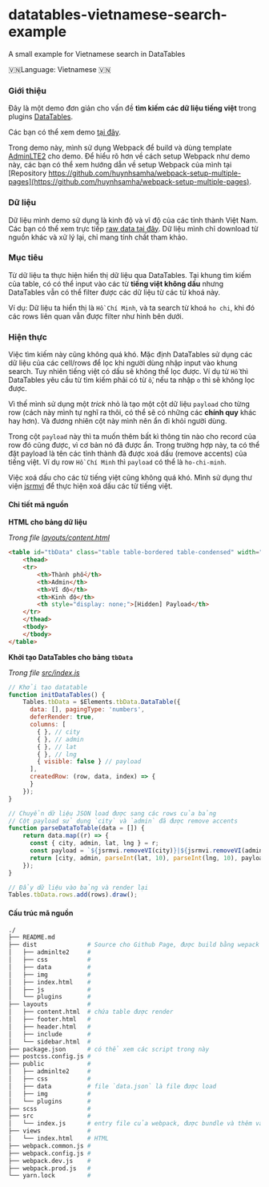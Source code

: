 # datatables-vietnamese-search-example

A small example for Vietnamese search in DataTables

🇻🇳Language: Vietnamese 🇻🇳

### Giới thiệu

Đây là một demo đơn giản cho vấn đề **tìm kiếm các dữ liệu tiếng việt** trong plugins [DataTables](https://datatables.net/).

Các bạn có thể xem demo [tại đây](https://huynhsamha.github.io/datatables-vietnamese-search-example/).

Trong demo này, mình sử dụng Webpack để build và dùng template [AdminLTE2](https://adminlte.io/themes/AdminLTE/index2.html) cho demo. Để hiểu rõ hơn về cách setup Webpack như demo này, các bạn có thể xem hướng dẫn về setup Webpack của mình tại [Repository https://github.com/huynhsamha/webpack-setup-multiple-pages](https://github.com/huynhsamha/webpack-setup-multiple-pages).

### Dữ liệu

Dữ liệu mình demo sử dụng là kinh độ và vĩ độ của các tỉnh thành Việt Nam. Các bạn có thể xem trực tiếp [raw data tại đây](https://github.com/huynhsamha/datatables-vietnamese-search-example/blob/master/public/data/data.json). Dữ liệu mình chỉ download từ nguồn khác và xử lý lại, chỉ mang tính chất tham khảo.

### Mục tiêu

Từ dữ liệu ta thực hiện hiển thị dữ liệu qua DataTables. Tại khung tìm kiếm của table, có có thể input vào các từ **tiếng việt không dấu** nhưng DataTables vẫn có thể filter được các dữ liệu từ các từ khoá này.

Ví dụ: Dữ liệu ta hiển thị là `Hồ Chí Minh`, và ta search từ khoá `ho chi`, khi đó các rows liên quan vẫn được filter như hình bên dưới.

### Hiện thực

Việc tìm kiếm này cũng không quá khó. Mặc định DataTables sử dụng các dữ liệu của các cell/rows để lọc khi người dùng nhập input vào khung search. Tuy nhiên tiếng việt có dấu sẽ không thể lọc được. Ví dụ từ `Hồ` thì DataTables yêu cầu từ tìm kiếm phải có từ `ồ`, nếu ta nhập `o` thì sẽ không lọc được.

Vì thế mình sử dụng một *trick* nhỏ là tạo một cột dữ liệu `payload` cho từng row (cách này mình tự nghĩ ra thôi, có thể sẽ có những các **chính quy** khác hay hơn). Và đương nhiên cột này mình nên ẩn đi khỏi người dùng.

Trong cột `payload` này thì ta muốn thêm bất kì thông tin nào cho record của row đó cũng được, vì cơ bản nó đã được ẩn. Trong trường hợp này, ta có thể đặt payload là tên các tỉnh thành đã được xoá dấu (remove accents) của tiếng việt. Ví dụ row `Hồ Chí Minh` thì `payload` có thể là `ho-chi-minh`.

Việc xoá dấu cho các từ tiếng việt cũng không quá khó. Mình sử dụng thư viện [jsrmvi](https://www.npmjs.com/package/jsrmvi) để thực hiện xoá dấu các từ tiếng việt.

#### Chi tiết mã nguồn

**HTML cho bảng dữ liệu**

*Trong file [layouts/content.html](https://github.com/huynhsamha/datatables-vietnamese-search-example/blob/master/layouts/content.html)*

```html
<table id="tbData" class="table table-bordered table-condensed" width="100%">
	<thead>
	<tr>
		<th>Thành phố</th>
		<th>Admin</th>
		<th>Vĩ độ</th>
		<th>Kinh độ</th>
		<th style="display: none;">[Hidden] Payload</th>
	</tr>
	</thead>
	<tbody>
	</tbody>
</table>
```

**Khởi tạo DataTables cho bảng `tbData`**

*Trong file [src/index.js](https://github.com/huynhsamha/datatables-vietnamese-search-example/blob/master/src/index.js)*

```js
// Khởi tạo datatable
function initDataTables() {
    Tables.tbData = $Elements.tbData.DataTable({
      data: [], pagingType: 'numbers',
      deferRender: true,
      columns: [
        { }, // city
        { }, // admin
        { }, // lat
        { }, // lng
        { visible: false } // payload
      ],
      createdRow: (row, data, index) => {
      }
    });
}

// Chuyển dữ liệu JSON load được sang các rows của bảng
// Cột payload sử dụng `city` và `admin` đã được remove accents
function parseDataToTable(data = []) {
    return data.map((r) => {
      const { city, admin, lat, lng } = r;
      const payload = `${jsrmvi.removeVI(city)}|${jsrmvi.removeVI(admin)}`;
      return [city, admin, parseInt(lat, 10), parseInt(lng, 10), payload];
    });
}

// Đẩy dữ liệu vào bảng và render lại
Tables.tbData.rows.add(rows).draw();
```

#### Cấu trúc mã nguồn

```bash
./
├── README.md
├── dist              # Source cho Github Page, được build bằng wepack
│   ├── adminlte2     #
│   ├── css           #
│   ├── data          #
│   ├── img           #
│   ├── index.html    #
│   ├── js            #
│   └── plugins       #
├── layouts           # 
│   ├── content.html  # chứa table được render
│   ├── footer.html   #
│   ├── header.html   #
│   ├── include       #
│   └── sidebar.html  #
├── package.json      # có thể xem các script trong này
├── postcss.config.js #
├── public            #
│   ├── adminlte2     #
│   ├── css           #
│   ├── data          # file `data.json` là file được load
│   ├── img           #
│   └── plugins       #
├── scss              #
├── src               #
│   └── index.js      # entry file của webpack, được bundle và thêm vào index.html trong dist
├── views             #
│   └── index.html    # HTML
├── webpack.common.js #
├── webpack.config.js #
├── webpack.dev.js    #
├── webpack.prod.js   #
└── yarn.lock         #
```
